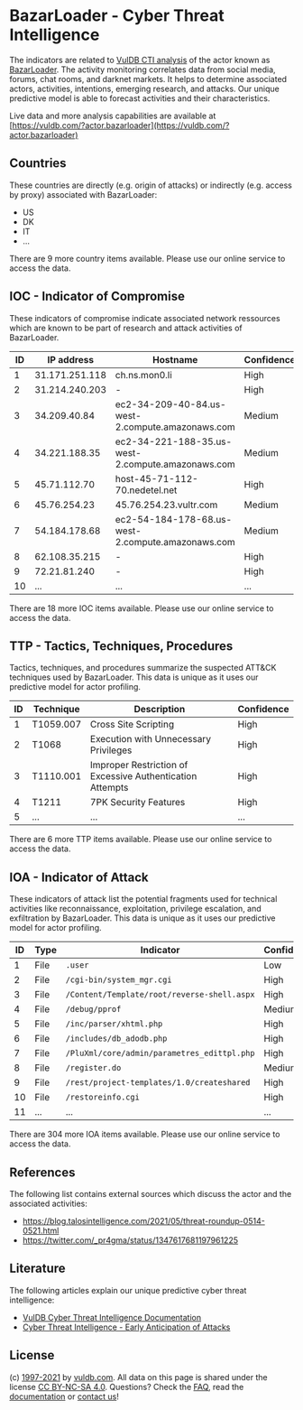 # BazarLoader - Cyber Threat Intelligence

The indicators are related to [VulDB CTI analysis](https://vuldb.com/?doc.cti) of the actor known as [BazarLoader](https://vuldb.com/?actor.bazarloader). The activity monitoring correlates data from social media, forums, chat rooms, and darknet markets. It helps to determine associated actors, activities, intentions, emerging research, and attacks. Our unique predictive model is able to forecast activities and their characteristics.

Live data and more analysis capabilities are available at [https://vuldb.com/?actor.bazarloader](https://vuldb.com/?actor.bazarloader)

## Countries

These countries are directly (e.g. origin of attacks) or indirectly (e.g. access by proxy) associated with BazarLoader:

* US
* DK
* IT
* ...

There are 9 more country items available. Please use our online service to access the data.

## IOC - Indicator of Compromise

These indicators of compromise indicate associated network ressources which are known to be part of research and attack activities of BazarLoader.

ID | IP address | Hostname | Confidence
-- | ---------- | -------- | ----------
1 | 31.171.251.118 | ch.ns.mon0.li | High
2 | 31.214.240.203 | - | High
3 | 34.209.40.84 | ec2-34-209-40-84.us-west-2.compute.amazonaws.com | Medium
4 | 34.221.188.35 | ec2-34-221-188-35.us-west-2.compute.amazonaws.com | Medium
5 | 45.71.112.70 | host-45-71-112-70.nedetel.net | High
6 | 45.76.254.23 | 45.76.254.23.vultr.com | Medium
7 | 54.184.178.68 | ec2-54-184-178-68.us-west-2.compute.amazonaws.com | Medium
8 | 62.108.35.215 | - | High
9 | 72.21.81.240 | - | High
10 | ... | ... | ...

There are 18 more IOC items available. Please use our online service to access the data.

## TTP - Tactics, Techniques, Procedures

Tactics, techniques, and procedures summarize the suspected ATT&CK techniques used by BazarLoader. This data is unique as it uses our predictive model for actor profiling.

ID | Technique | Description | Confidence
-- | --------- | ----------- | ----------
1 | T1059.007 | Cross Site Scripting | High
2 | T1068 | Execution with Unnecessary Privileges | High
3 | T1110.001 | Improper Restriction of Excessive Authentication Attempts | High
4 | T1211 | 7PK Security Features | High
5 | ... | ... | ...

There are 6 more TTP items available. Please use our online service to access the data.

## IOA - Indicator of Attack

These indicators of attack list the potential fragments used for technical activities like reconnaissance, exploitation, privilege escalation, and exfiltration by BazarLoader. This data is unique as it uses our predictive model for actor profiling.

ID | Type | Indicator | Confidence
-- | ---- | --------- | ----------
1 | File | `.user` | Low
2 | File | `/cgi-bin/system_mgr.cgi` | High
3 | File | `/Content/Template/root/reverse-shell.aspx` | High
4 | File | `/debug/pprof` | Medium
5 | File | `/inc/parser/xhtml.php` | High
6 | File | `/includes/db_adodb.php` | High
7 | File | `/PluXml/core/admin/parametres_edittpl.php` | High
8 | File | `/register.do` | Medium
9 | File | `/rest/project-templates/1.0/createshared` | High
10 | File | `/restoreinfo.cgi` | High
11 | ... | ... | ...

There are 304 more IOA items available. Please use our online service to access the data.

## References

The following list contains external sources which discuss the actor and the associated activities:

* https://blog.talosintelligence.com/2021/05/threat-roundup-0514-0521.html
* https://twitter.com/_pr4gma/status/1347617681197961225

## Literature

The following articles explain our unique predictive cyber threat intelligence:

* [VulDB Cyber Threat Intelligence Documentation](https://vuldb.com/?doc.cti)
* [Cyber Threat Intelligence - Early Anticipation of Attacks](https://www.scip.ch/en/?labs.20201022)

## License

(c) [1997-2021](https://vuldb.com/?doc.changelog) by [vuldb.com](https://vuldb.com/?doc.about). All data on this page is shared under the license [CC BY-NC-SA 4.0](https://creativecommons.org/licenses/by-nc-sa/4.0/). Questions? Check the [FAQ](https://vuldb.com/?doc.faq), read the [documentation](https://vuldb.com/?doc) or [contact us](https://vuldb.com/?contact)!
